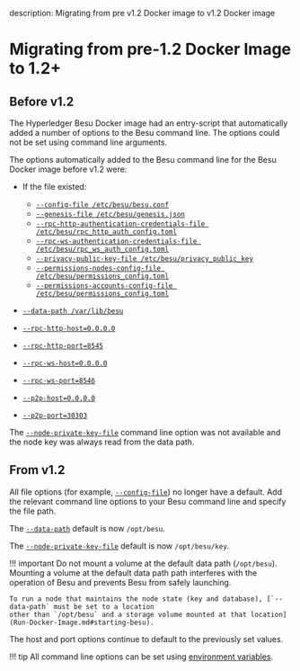 description: Migrating from pre v1.2 Docker image to v1.2 Docker image  
<!--- END of page meta data -->

# Migrating from pre-1.2 Docker Image to 1.2+

## Before v1.2

The Hyperledger Besu Docker image had an entry-script that automatically added a number of options 
to the Besu command line. The options could not be set using command line arguments.  

The options automatically added to the Besu command line for the Besu Docker image before v1.2 were: 

* If the file existed: 
    
    - [`--config-file /etc/besu/besu.conf`](../../Reference/CLI/CLI-Syntax.md#config-file)
    - [`--genesis-file /etc/besu/genesis.json`](../../Reference/CLI/CLI-Syntax.md#genesis-file)
    - [`--rpc-http-authentication-credentials-file /etc/besu/rpc_http_auth_config.toml`](../../Reference/CLI/CLI-Syntax.md#rpc-http-authentication-credentials-file) 
    - [`--rpc-ws-authentication-credentials-file /etc/besu/rpc_ws_auth_config.toml`](../../Reference/CLI/CLI-Syntax.md#rpc-ws-authentication-credentials-file)
    - [`--privacy-public-key-file /etc/besu/privacy_public_key`](../../Reference/CLI/CLI-Syntax.md#privacy-public-key-file)
    - [`--permissions-nodes-config-file /etc/besu/permissions_config.toml`](../../Reference/CLI/CLI-Syntax.md#permissions-nodes-config-file)
    - [`--permissions-accounts-config-file /etc/besu/permissions_config.toml`](../../Reference/CLI/CLI-Syntax.md#permissions-accounts-config-file)

* [`--data-path /var/lib/besu`](../../Reference/CLI/CLI-Syntax.md#data-path) 
* [`--rpc-http-host=0.0.0.0`](../../Reference/CLI/CLI-Syntax.md#rpc-http-host)
* [`--rpc-http-port=8545`](../../Reference/CLI/CLI-Syntax.md#rpc-http-port)
* [`--rpc-ws-host=0.0.0.0`](../../Reference/CLI/CLI-Syntax.md#rpc-ws-host)
* [`--rpc-ws-port=8546`](../../Reference/CLI/CLI-Syntax.md#rpc-ws-port)
* [`--p2p-host=0.0.0.0`](../../Reference/CLI/CLI-Syntax.md#p2p-host)
* [`--p2p-port=30303`](../../Reference/CLI/CLI-Syntax.md#p2p-port)

The [`--node-private-key-file`](../../Reference/CLI/CLI-Syntax.md#node-private-key-file) command line option
was not available and the node key was always read from the data path. 

## From v1.2 

All file options (for example, [`--config-file`](../../Reference/CLI/CLI-Syntax.md#config-file)) no longer 
have a default. Add the relevant command line options to your Besu command line and specify the file path. 

The [`--data-path`](../../Reference/CLI/CLI-Syntax.md#data-path) default is now `/opt/besu`. 

The [`--node-private-key-file`](../../Reference/CLI/CLI-Syntax.md#node-private-key-file) default is 
now `/opt/besu/key`. 

!!! important 
    Do not mount a volume at the default data path (`/opt/besu`). Mounting a volume at the default 
    data path path interferes with the operation of Besu and prevents Besu from safely launching. 
    
    To run a node that maintains the node state (key and database), [`--data-path` must be set to a location
    other than `/opt/besu` and a storage volume mounted at that location](Run-Docker-Image.md#starting-besu). 

The host and port options continue to default to the previously set values. 

!!! tip
    All command line options can be set using [environment variables](../../Reference/CLI/CLI-Syntax.md#besu-environment-variables). 


